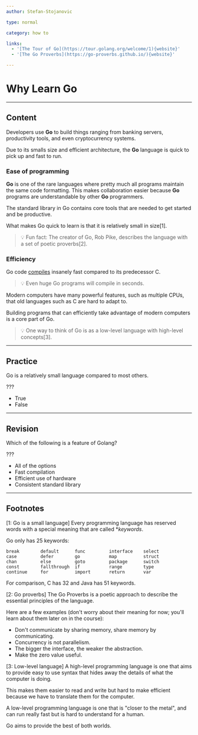 ```yaml
---
author: Stefan-Stojanovic

type: normal

category: how to

links:
  - '[The Tour of Go](https://tour.golang.org/welcome/1){website}'
  - '[The Go Proverbs](https://go-proverbs.github.io/){website}'

---
```


# Why Learn Go

---
## Content

Developers use **Go** to build things ranging from banking servers, productivity tools, and even cryptocurrency systems.

Due to its smalls size and efficient architecture, the **Go** language is quick to pick up and fast to run.

### Ease of programming

**Go** is one of the rare languages where pretty much all programs maintain the same code formatting. This makes collaboration easier because **Go** programs are understandable by other **Go** programmers.

The standard library in Go contains core tools that are needed to get started and be productive.

What makes Go quick to learn is that it is relatively small in size[1]. 

> 💡 Fun fact: The creator of Go, Rob Pike, describes the language with a set of poetic proverbs[2].

### Efficiency

Go code [compiles](https://www.enki.com/glossary/general/compilation) insanely fast compared to its predecessor C.

> 💡 Even huge Go programs will compile in seconds.

Modern computers have many powerful features, such as multiple CPUs, that old languages such as C are hard to adapt to.

Building programs that can efficiently take advantage of modern computers is a core part of Go.

> 💡 One way to think of Go is as a low-level language with high-level concepts[3].

---
## Practice

Go is a relatively small language compared to most others.

???

- True
- False

---
## Revision

Which of the following is a feature of Golang?

???

- All of the options
- Fast compilation
- Efficient use of hardware
- Consistent standard library

---
## Footnotes

[1: Go is a small language]
Every programming language has reserved words with a special meaning that are called **keywords*.

Go only has 25 keywords:

```plain-text
break        default      func         interface    select
case         defer        go           map          struct
chan         else         goto         package      switch
const        fallthrough  if           range        type
continue     for          import       return       var
```

For comparison, C has 32 and Java has 51 keywords.

[2: Go proverbs]
The Go Proverbs is a poetic approach to describe the essential principles of the language. 

Here are a few examples (don't worry about their meaning for now; you'll learn about them later on in the course):

- Don't communicate by sharing memory, share memory by communicating.
- Concurrency is not parallelism.
- The bigger the interface, the weaker the abstraction.
- Make the zero value useful.

[3: Low-level language]
A high-level programming language is one that aims to provide easy to use syntax that hides away the details of what the computer is doing.

This makes them easier to read and write but hard to make efficient because we have to translate them for the computer.

A low-level programming language is one that is "closer to the metal", and can run really fast but is hard to understand for a human.

Go aims to provide the best of both worlds.

